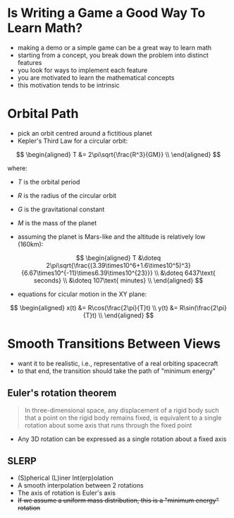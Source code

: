 # Is Writing a Game a Good Way To Learn Math?

- making a demo or a simple game can be a great way to learn math
- starting from a concept, you break down the problem into distinct features
- you look for ways to implement each feature
- you are motivated to learn the mathematical concepts
- this motivation tends to be intrinsic

# Orbital Path

- pick an orbit centred around a fictitious planet
- Kepler's Third Law for a circular orbit:

$$
\begin{aligned}
  T
  &=
  2\pi\sqrt{\frac{R^3}{GM}} \\
\end{aligned}
$$

where:

- $T$ is the orbital period
- $R$ is the radius of the circular orbit
- $G$ is the gravitational constant
- $M$ is the mass of the planet

- assuming the planet is Mars-like
  and the altitude is relatively low (160km):

$$
\begin{aligned}
  T
  &\doteq
  2\pi\sqrt{\frac{(3.39\times10^6+1.6\times10^5)^3}
  {6.67\times10^{-11}\times6.39\times10^{23}}} \\
  &\doteq
  6437\text{ seconds} \\
  &\doteq
  107\text{ minutes} \\
\end{aligned}
$$

- equations for cicular motion in the XY plane:

$$
\begin{aligned}
  x(t)
  &=
  R\cos(\frac{2\pi}{T}t) \\
  y(t)
  &=
  R\sin(\frac{2\pi}{T}t) \\
\end{aligned}
$$

# Smooth Transitions Between Views

- want it to be realistic, i.e., representative of a real orbiting spacecraft
- to that end, the transition should take the path of "minimum energy"

## Euler's rotation theorem

> In three-dimensional space, any displacement
> of a rigid body such that a point on the rigid body
> remains fixed, is equivalent to
> a single rotation about some axis
> that runs through the fixed point

- Any 3D rotation can be expressed as a single rotation about a fixed axis

## SLERP

- (S)pherical (L)iner Int(erp)olation
- A smooth interpolation between 2 rotations
- The axis of rotation is Euler's axis
- ~~If we assume a uniform mass distribution,
  this is a "minimum energy" rotation~~
